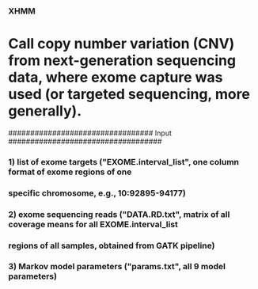 ### XHMM
# Call copy number variation (CNV) from next-generation sequencing data, where exome capture was used (or targeted sequencing, more generally).

################################# Input ###################################

### 1) list of exome targets ("EXOME.interval_list", one column format of exome regions of one 
###  specific chromosome, e.g., 10:92895-94177)
### 2) exome sequencing reads ("DATA.RD.txt", matrix of all coverage means for all EXOME.interval_list 
### regions of all samples, obtained from GATK pipeline)
### 3) Markov model parameters ("params.txt", all 9 model parameters)
